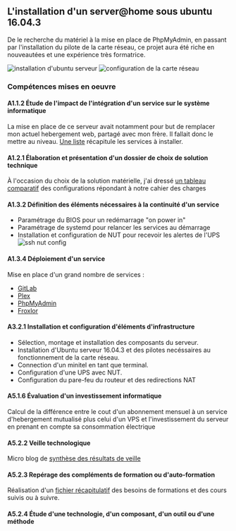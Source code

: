## L'installation d'un server@home sous ubuntu 16.04.3

De le recherche du matériel à la mise en place de PhpMyAdmin, en passant
par l'installation du pilote de la carte réseau, ce projet aura été
riche en nouveautées et une expérience très formatrice.

![installation d'ubuntu serveur](~/install_ubuntu_server.png)
![configuration de la carte réseau](~/config_ubuntu_server.png)

### Compétences mises en oeuvre

#### A1.1.2 Étude de l'impact de l'intégration d'un service sur le système informatique

La mise en place de ce serveur avait notamment pour but de remplacer
mon actuel hebergement web, partagé avec mon frère. Il fallait donc le
mettre au niveau.
[Une liste](https://keep.google.com/#LIST/1611cfef855.bfcece6ba2254d64)
récapitule les services à installer.

#### A1.2.1 Élaboration et présentation d'un dossier de choix de solution technique

À l'occasion du choix de la solution matérielle, j'ai dressé [un tableau comparatif](https://docs.google.com/spreadsheets/d/1fqC80WLydTdOhbI8A3uf50F9sOipqHA9acqcoDRrncw/edit#gid=0)
des configurations répondant à notre cahier des charges

#### A1.3.2 Définition des éléments nécessaires à la continuité d'un service

-   Paramétrage du BIOS pour un redémarrage "on power in"
-   Paramétrage de systemd pour relancer les services au démarrage
-   Installation et configuration de NUT pour recevoir les alertes de l'UPS ![ssh nut config](~/ups.png)

#### A1.3.4 Déploiement d'un service

Mise en place d'un grand nombre de services :

-   [GitLab](http://gitlab.club1.fr)
-   [Plex](http://club1.fr:32400/web/)
-   [PhpMyAdmin](http://club1.fr/phpmyadmin)
-   [Froxlor](http://club1.fr/froxlor)

#### A3.2.1 Installation et configuration d'éléments d'infrastructure

-   Sélection, montage et installation des composants du serveur.
-   Installation d'Ubuntu serveur 16.04.3 et des pilotes necéssaires au
    fonctionnement de la carte réseau.
-   Connection d'un minitel en tant que terminal.
-   Configuration d'une UPS avec NUT.
-   Configuration du pare-feu du routeur et des redirections NAT

#### A5.1.6 Évaluation d'un investissement informatique

Calcul de la différence entre le cout d'un abonnement mensuel à un service
d'hebergement mutualisé plus celui d'un VPS et l'investissement du serveur
en prenant en compte sa consommation électrique

#### A5.2.2 Veille technologique

Micro blog de [synthèse des résultats de veille](/a-propos/veille/)

#### A5.2.3 Repérage des compléments de formation ou d'auto-formation

Réalisation d'un
[fichier récapitulatif](https://docs.google.com/document/d/1FStutJIX12AZzZb_YYt_TVha7wh8uWrZ9WYdOEaU6MM/edit#)
des besoins de formations et des cours suivis ou à suivre.

#### A5.2.4 Étude d'une technologie, d'un composant, d'un outil ou d'une méthode